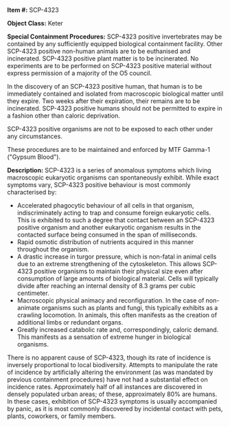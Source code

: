 **Item #:** SCP-4323

**Object Class:** Keter

**Special Containment Procedures:** SCP-4323 positive invertebrates may be contained by any sufficiently equipped biological containment facility. Other SCP-4323 positive non-human animals are to be euthanised and incinerated. SCP-4323 positive plant matter is to be incinerated. No experiments are to be performed on SCP-4323 positive material without express permission of a majority of the O5 council.

In the discovery of an SCP-4323 positive human, that human is to be immediately contained and isolated from macroscopic biological matter until they expire. Two weeks after their expiration, their remains are to be incinerated. SCP-4323 positive humans should not be permitted to expire in a fashion other than caloric deprivation.

SCP-4323 positive organisms are not to be exposed to each other under any circumstances.

These procedures are to be maintained and enforced by MTF Gamma-1 ("Gypsum Blood").

**Description:** SCP-4323 is a series of anomalous symptoms which living macroscopic eukaryotic organisms can spontaneously exhibit. While exact symptoms vary, SCP-4323 positive behaviour is most commonly characterised by:

*   Accelerated phagocytic behaviour of all cells in that organism, indiscriminately acting to trap and consume foreign eukaryotic cells. This is exhibited to such a degree that contact between an SCP-4323 positive organism and another eukaryotic organism results in the contacted surface being consumed in the span of milliseconds.
*   Rapid osmotic distribution of nutrients acquired in this manner throughout the organism.
*   A drastic increase in turgor pressure, which is non-fatal in animal cells due to an extreme strengthening of the cytoskeleton. This allows SCP-4323 positive organisms to maintain their physical size even after consumption of large amounts of biological material. Cells will typically divide after reaching an internal density of 8.3 grams per cubic centimeter.
*   Macroscopic physical animacy and reconfiguration. In the case of non-animate organisms such as plants and fungi, this typically exhibits as a crawling locomotion. In animals, this often manifests as the creation of additional limbs or redundant organs.
*   Greatly increased catabolic rate and, correspondingly, caloric demand. This manifests as a sensation of extreme hunger in biological organisms.

There is no apparent cause of SCP-4323, though its rate of incidence is inversely proportional to local biodiversity. Attempts to manipulate the rate of incidence by artificially altering the environment (as was mandated by previous containment procedures) have not had a substantial effect on incidence rates. Approximately half of all instances are discovered in densely populated urban areas; of these, approximately 80% are humans. In these cases, exhibition of SCP-4323 symptoms is usually accompanied by panic, as it is most commonly discovered by incidental contact with pets, plants, coworkers, or family members.